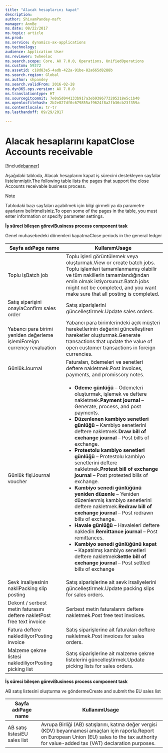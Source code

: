 ```yaml
---
title: "Alacak hesaplarını kapat"
description: 
author: ShivamPandey-msft
manager: AnnBe
ms.date: 08/22/2017
ms.topic: article
ms.prod: 
ms.service: dynamics-ax-applications
ms.technology: 
audience: Application User
ms.reviewer: twheeloc
ms.search.scope: Core, AX 7.0.0, Operations, UnifiedOperations
ms.custom: 59372
ms.assetid: c18d83e5-4adb-422a-91be-82a665d8288b
ms.search.region: Global
ms.author: shpandey
ms.search.validFrom: 2016-02-28
ms.dyn365.ops.version: AX 7.0.0
ms.translationtype: HT
ms.sourcegitcommit: 7e0a5d044133b917a3eb9386773205218e5c1b40
ms.openlocfilehash: 2b2e827df0c679855af9624f8a2fb36cb23f359a
ms.contentlocale: tr-tr
ms.lasthandoff: 09/29/2017

---
```


# <a name="close-accounts-receivable"></a><span data-ttu-id="81832-102">Alacak hesaplarını kapat</span><span class="sxs-lookup"><span data-stu-id="81832-102">Close Accounts receivable</span></span>

[!include[banner](../includes/banner.md)]




<span data-ttu-id="81832-103">Aşağıdaki tabloda, Alacak hesaplarını kapat iş sürecini destekleyen sayfalar listelenmiştir.</span><span class="sxs-lookup"><span data-stu-id="81832-103">The following table lists the pages that support the close Accounts receivable business process.</span></span>

> [!NOTE] 
> <span data-ttu-id="81832-104">Tablodaki bazı sayfaları açabilmek için bilgi girmeli ya da parametre ayarlarını belirtmelisiniz.</span><span class="sxs-lookup"><span data-stu-id="81832-104">To open some of the pages in the table, you must enter information or specify parameter settings.</span></span>

<span data-ttu-id="81832-105">**İş süreci bileşen görevi**</span><span class="sxs-lookup"><span data-stu-id="81832-105">**Business process component task**</span></span>                   

<span data-ttu-id="81832-106">Genel muhasebedeki dönemleri kapatma</span><span class="sxs-lookup"><span data-stu-id="81832-106">Close periods in the general ledger</span></span>

| <span data-ttu-id="81832-107">Sayfa adı</span><span class="sxs-lookup"><span data-stu-id="81832-107">Page name</span></span>                            | <span data-ttu-id="81832-108">Kullanım</span><span class="sxs-lookup"><span data-stu-id="81832-108">Usage</span></span>                                                                                      |
|--------------------------------------|--------------------------------------------------------------------------------------------|
|<span data-ttu-id="81832-109">Toplu iş</span><span class="sxs-lookup"><span data-stu-id="81832-109">Batch job</span></span>                             | <span data-ttu-id="81832-110">Toplu işleri görüntülemek veya oluşturmak.</span><span class="sxs-lookup"><span data-stu-id="81832-110">View or create batch jobs.</span></span> <span data-ttu-id="81832-111">Toplu işlemleri tamamlanmamış olabilir ve tüm nakillerin tamamlandığından emin olmak istiyorsunuz.</span><span class="sxs-lookup"><span data-stu-id="81832-111">Batch jobs might not be completed, and you want make sure that all posting is completed.</span></span>                                                                                                               |
|<span data-ttu-id="81832-112">Satış siparişini onayla</span><span class="sxs-lookup"><span data-stu-id="81832-112">Confirm sales order</span></span>                   | <span data-ttu-id="81832-113">Satış siparişlerini güncelleştirmek.</span><span class="sxs-lookup"><span data-stu-id="81832-113">Update sales orders.</span></span>                                                                       |
|<span data-ttu-id="81832-114">Yabancı para birimi yeniden değerleme işlemi</span><span class="sxs-lookup"><span data-stu-id="81832-114">Foreign currency revaluation</span></span>          | <span data-ttu-id="81832-115">Yabancı para birimlerindeki açık müşteri hareketlerinin değerini güncelleştiren hareketler oluşturmak.</span><span class="sxs-lookup"><span data-stu-id="81832-115">Generate transactions that update the value of open customer transactions in foreign currencies.</span></span>                                                                                                                         |
| <span data-ttu-id="81832-116">Günlük</span><span class="sxs-lookup"><span data-stu-id="81832-116">Journal</span></span>                              | <span data-ttu-id="81832-117">Faturaları, ödemeleri ve senetleri deftere nakletmek.</span><span class="sxs-lookup"><span data-stu-id="81832-117">Post invoices, payments, and promissory notes.</span></span>                                             |
| <span data-ttu-id="81832-118">Günlük fişi</span><span class="sxs-lookup"><span data-stu-id="81832-118">Journal voucher</span></span>                      |<ul><li><span data-ttu-id="81832-119">**Ödeme günlüğü** – Ödemeleri oluşturmak, işlemek ve deftere nakletmek.</span><span class="sxs-lookup"><span data-stu-id="81832-119">**Payment journal** – Generate, process, and post payments.</span></span></li><li><span data-ttu-id="81832-120">**Düzenlenen kambiyo senetleri günlüğü** – Kambiyo senetlerini deftere nakletmek.</span><span class="sxs-lookup"><span data-stu-id="81832-120">**Draw bill of exchange journal** – Post bills of exchange.</span></span></li><li><span data-ttu-id="81832-121">**Protestolu kambiyo senetleri günlüğü** – Protestolu kambiyo senetlerini deftere nakletmek.</span><span class="sxs-lookup"><span data-stu-id="81832-121">**Protest bill of exchange journal** – Post protested bills of exchange.</span></span></li><li><span data-ttu-id="81832-122">**Kambiyo senedi günlüğünü yeniden düzenle** – Yeniden düzenlenmiş kambiyo senetlerini deftere nakletmek.</span><span class="sxs-lookup"><span data-stu-id="81832-122">**Redraw bill of exchange journal** – Post redrawn bills of exchange.</span></span></li><li><span data-ttu-id="81832-123">**Havale günlüğü** – Havaleleri deftere nakledin.</span><span class="sxs-lookup"><span data-stu-id="81832-123">**Remittance journal** – Post remittances.</span></span></li><li><span data-ttu-id="81832-124">**Kambiyo senedi günlüğünü kapat** – Kapatılmış kambiyo senetleri deftere nakletmek</span><span class="sxs-lookup"><span data-stu-id="81832-124">**Settle bill of exchange journal** – Post settled bills of exchange</span></span></li></ul>                   |
| <span data-ttu-id="81832-125">Sevk irsaliyesinin nakli</span><span class="sxs-lookup"><span data-stu-id="81832-125">Packing slip posting</span></span>                 | <span data-ttu-id="81832-126">Satış siparişlerine ait sevk irsaliyelerini güncelleştirmek.</span><span class="sxs-lookup"><span data-stu-id="81832-126">Update packing slips for sales orders.</span></span>                                                     |
| <span data-ttu-id="81832-127">Dekont / serbest metin faturasını deftere naklet</span><span class="sxs-lookup"><span data-stu-id="81832-127">Post free text invoice</span></span>               | <span data-ttu-id="81832-128">Serbest metin faturalarını deftere nakletmek.</span><span class="sxs-lookup"><span data-stu-id="81832-128">Post free text invoices.</span></span>                                                                   |
| <span data-ttu-id="81832-129">Fatura deftere naklediliyor</span><span class="sxs-lookup"><span data-stu-id="81832-129">Posting invoice</span></span>                      | <span data-ttu-id="81832-130">Satış siparişlerine ait faturaları deftere nakletmek.</span><span class="sxs-lookup"><span data-stu-id="81832-130">Post invoices for sales orders.</span></span>                                                            |
| <span data-ttu-id="81832-131">Malzeme çekme listesi naklediliyor</span><span class="sxs-lookup"><span data-stu-id="81832-131">Posting picking list</span></span>                 |<span data-ttu-id="81832-132">Satış siparişlerine ait malzeme çekme listelerini güncelleştirmek.</span><span class="sxs-lookup"><span data-stu-id="81832-132">Update picking lists for sales orders.</span></span>                                                      |

<span data-ttu-id="81832-133">**İş süreci bileşen görevi**</span><span class="sxs-lookup"><span data-stu-id="81832-133">**Business process component task**</span></span>   

<span data-ttu-id="81832-134">AB satış listesini oluşturma ve gönderme</span><span class="sxs-lookup"><span data-stu-id="81832-134">Create and submit the EU sales list</span></span>

| <span data-ttu-id="81832-135">Sayfa adı</span><span class="sxs-lookup"><span data-stu-id="81832-135">Page name</span></span>                            | <span data-ttu-id="81832-136">Kullanım</span><span class="sxs-lookup"><span data-stu-id="81832-136">Usage</span></span>                                                                                      |
|--------------------------------------|--------------------------------------------------------------------------------------------|
|<span data-ttu-id="81832-137">AB satış listesi</span><span class="sxs-lookup"><span data-stu-id="81832-137">EU sales list</span></span>                         | <span data-ttu-id="81832-138">Avrupa Birliği (AB) satışlarını, katma değer vergisi (KDV) beyannamesi amaçları için raporla.</span><span class="sxs-lookup"><span data-stu-id="81832-138">Report on European Union (EU) sales to the tax authority for value-added tax (VAT) declaration purposes.</span></span>                                                                                                                           |







